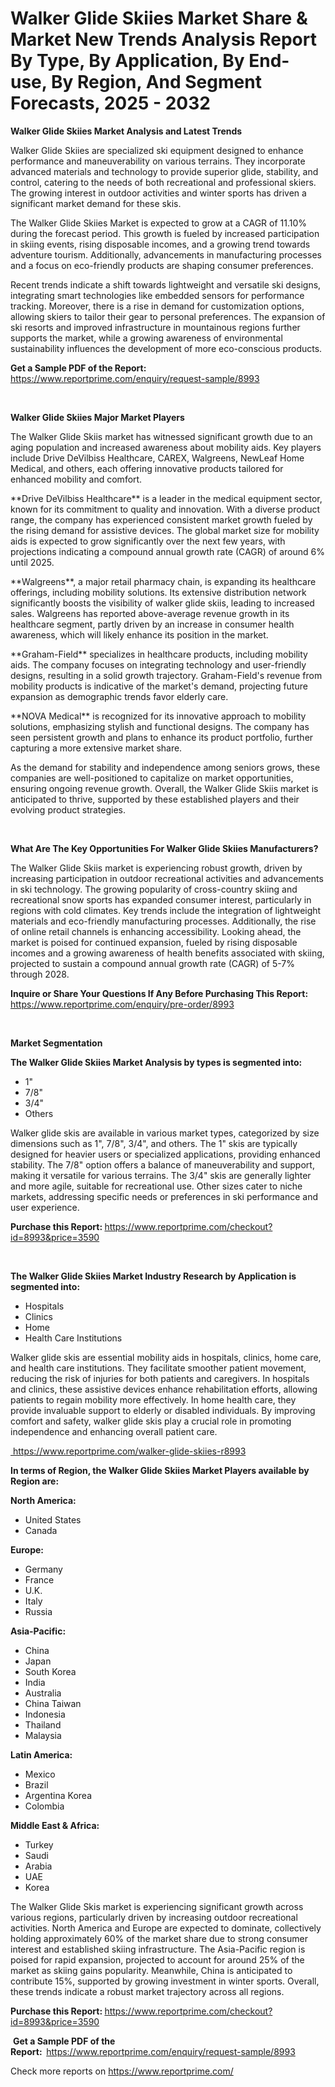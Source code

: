 <p><h1>Walker Glide Skiies Market Share & Market New Trends Analysis Report By Type, By Application, By End-use, By Region, And Segment Forecasts, 2025 - 2032</h1></p><p><strong>Walker Glide Skiies Market Analysis and Latest Trends</strong></p>
<p><p>Walker Glide Skiies are specialized ski equipment designed to enhance performance and maneuverability on various terrains. They incorporate advanced materials and technology to provide superior glide, stability, and control, catering to the needs of both recreational and professional skiers. The growing interest in outdoor activities and winter sports has driven a significant market demand for these skis.</p><p>The Walker Glide Skiies Market is expected to grow at a CAGR of 11.10% during the forecast period. This growth is fueled by increased participation in skiing events, rising disposable incomes, and a growing trend towards adventure tourism. Additionally, advancements in manufacturing processes and a focus on eco-friendly products are shaping consumer preferences. </p><p>Recent trends indicate a shift towards lightweight and versatile ski designs, integrating smart technologies like embedded sensors for performance tracking. Moreover, there is a rise in demand for customization options, allowing skiers to tailor their gear to personal preferences. The expansion of ski resorts and improved infrastructure in mountainous regions further supports the market, while a growing awareness of environmental sustainability influences the development of more eco-conscious products.</p></p>
<p><strong>Get a Sample PDF of the Report:&nbsp;</strong> <a href="https://www.reportprime.com/enquiry/request-sample/8993?utm_campaign=3130&utm_medium=2&utm_source=Github&utm_content=ia&utm_term=20032025&utm_id=walker-glide-skiies">https://www.reportprime.com/enquiry/request-sample/8993</a></p>
<p>&nbsp;</p>
<p><strong>Walker Glide Skiies Major Market Players</strong></p>
<p><p>The Walker Glide Skiis market has witnessed significant growth due to an aging population and increased awareness about mobility aids. Key players include Drive DeVilbiss Healthcare, CAREX, Walgreens, NewLeaf Home Medical, and others, each offering innovative products tailored for enhanced mobility and comfort.</p><p>**Drive DeVilbiss Healthcare** is a leader in the medical equipment sector, known for its commitment to quality and innovation. With a diverse product range, the company has experienced consistent market growth fueled by the rising demand for assistive devices. The global market size for mobility aids is expected to grow significantly over the next few years, with projections indicating a compound annual growth rate (CAGR) of around 6% until 2025.</p><p>**Walgreens**, a major retail pharmacy chain, is expanding its healthcare offerings, including mobility solutions. Its extensive distribution network significantly boosts the visibility of walker glide skiis, leading to increased sales. Walgreens has reported above-average revenue growth in its healthcare segment, partly driven by an increase in consumer health awareness, which will likely enhance its position in the market.</p><p>**Graham-Field** specializes in healthcare products, including mobility aids. The company focuses on integrating technology and user-friendly designs, resulting in a solid growth trajectory. Graham-Field's revenue from mobility products is indicative of the market's demand, projecting future expansion as demographic trends favor elderly care.</p><p>**NOVA Medical** is recognized for its innovative approach to mobility solutions, emphasizing stylish and functional designs. The company has seen persistent growth and plans to enhance its product portfolio, further capturing a more extensive market share.</p><p>As the demand for stability and independence among seniors grows, these companies are well-positioned to capitalize on market opportunities, ensuring ongoing revenue growth. Overall, the Walker Glide Skiis market is anticipated to thrive, supported by these established players and their evolving product strategies.</p></p>
<p>&nbsp;</p>
<p><strong>What Are The Key Opportunities For Walker Glide Skiies Manufacturers?</strong></p>
<p><p>The Walker Glide Skiis market is experiencing robust growth, driven by increasing participation in outdoor recreational activities and advancements in ski technology. The growing popularity of cross-country skiing and recreational snow sports has expanded consumer interest, particularly in regions with cold climates. Key trends include the integration of lightweight materials and eco-friendly manufacturing processes. Additionally, the rise of online retail channels is enhancing accessibility. Looking ahead, the market is poised for continued expansion, fueled by rising disposable incomes and a growing awareness of health benefits associated with skiing, projected to sustain a compound annual growth rate (CAGR) of 5-7% through 2028.</p></p>
<p><strong>Inquire or Share Your Questions If Any Before Purchasing This Report:</strong> <a href="https://www.reportprime.com/enquiry/pre-order/8993?utm_campaign=3130&utm_medium=2&utm_source=Github&utm_content=ia&utm_term=20032025&utm_id=walker-glide-skiies">https://www.reportprime.com/enquiry/pre-order/8993</a></p>
<p>&nbsp;</p>
<p><strong>Market Segmentation</strong></p>
<p><strong>The Walker Glide Skiies Market Analysis by types is segmented into:</strong></p>
<p><ul><li>1"</li><li>7/8"</li><li>3/4"</li><li>Others</li></ul></p>
<p><p>Walker glide skis are available in various market types, categorized by size dimensions such as 1", 7/8", 3/4", and others. The 1" skis are typically designed for heavier users or specialized applications, providing enhanced stability. The 7/8" option offers a balance of maneuverability and support, making it versatile for various terrains. The 3/4" skis are generally lighter and more agile, suitable for recreational use. Other sizes cater to niche markets, addressing specific needs or preferences in ski performance and user experience.</p></p>
<p><strong>Purchase this Report:&nbsp;</strong><a href="https://www.reportprime.com/checkout?id=8993&price=3590&utm_campaign=3130&utm_medium=2&utm_source=Github&utm_content=ia&utm_term=20032025&utm_id=walker-glide-skiies">https://www.reportprime.com/checkout?id=8993&price=3590</a></p>
<p>&nbsp;</p>
<p><strong>The Walker Glide Skiies Market Industry Research by Application is segmented into:</strong></p>
<p><ul><li>Hospitals</li><li>Clinics</li><li>Home</li><li>Health Care Institutions</li></ul></p>
<p><p>Walker glide skis are essential mobility aids in hospitals, clinics, home care, and health care institutions. They facilitate smoother patient movement, reducing the risk of injuries for both patients and caregivers. In hospitals and clinics, these assistive devices enhance rehabilitation efforts, allowing patients to regain mobility more effectively. In home health care, they provide invaluable support to elderly or disabled individuals. By improving comfort and safety, walker glide skis play a crucial role in promoting independence and enhancing overall patient care.</p></p>
<p><a href="https://www.reportprime.com/walker-glide-skiies-r8993?utm_campaign=3130&utm_medium=2&utm_source=Github&utm_content=ia&utm_term=20032025&utm_id=walker-glide-skiies">&nbsp;https://www.reportprime.com/walker-glide-skiies-r8993</a></p>
<p><strong>In terms of Region, the Walker Glide Skiies Market Players available by Region are:</strong></p>
<p>
    <p> <strong> North America: </strong>
        <ul>
            <li>United States</li>
            <li>Canada</li>
        </ul>
        </p> 
    <p> <strong> Europe: </strong>
        <ul>
            <li>Germany</li>
            <li>France</li>
            <li>U.K.</li>
            <li>Italy</li>
            <li>Russia</li>
        </ul>
        </p> 
    <p> <strong> Asia-Pacific: </strong>
        <ul>
            <li>China</li>
            <li>Japan</li>
            <li>South Korea</li>
            <li>India</li>
            <li>Australia</li>
            <li>China Taiwan</li>
            <li>Indonesia</li>
            <li>Thailand</li>
            <li>Malaysia</li>
        </ul>
        </p> 
    <p> <strong> Latin America: </strong>
        <ul>
            <li>Mexico</li>
            <li>Brazil</li>
            <li>Argentina Korea</li>
            <li>Colombia</li>
        </ul>
        </p> 
    <p> <strong> Middle East & Africa: </strong>
        <ul>
            <li>Turkey</li>
            <li>Saudi</li>
            <li>Arabia</li>
            <li>UAE</li>
            <li>Korea</li>
        </ul>
    </p>
    </p>
<p><p>The Walker Glide Skis market is experiencing significant growth across various regions, particularly driven by increasing outdoor recreational activities. North America and Europe are expected to dominate, collectively holding approximately 60% of the market share due to strong consumer interest and established skiing infrastructure. The Asia-Pacific region is poised for rapid expansion, projected to account for around 25% of the market as skiing gains popularity. Meanwhile, China is anticipated to contribute 15%, supported by growing investment in winter sports. Overall, these trends indicate a robust market trajectory across all regions.</p></p>
<p><strong>Purchase this Report: </strong><a href="https://www.reportprime.com/checkout?id=8993&price=3590&utm_campaign=3130&utm_medium=2&utm_source=Github&utm_content=ia&utm_term=20032025&utm_id=walker-glide-skiies">https://www.reportprime.com/checkout?id=8993&price=3590</a></p>
<p>&nbsp;<strong>Get a Sample PDF of the Report:&nbsp;&nbsp;</strong><a href="https://www.reportprime.com/enquiry/request-sample/8993?utm_campaign=3130&utm_medium=2&utm_source=Github&utm_content=ia&utm_term=20032025&utm_id=walker-glide-skiies">https://www.reportprime.com/enquiry/request-sample/8993</a></p>
<p><strong></strong></p>
<p>Check more reports on <a href="https://www.reportprime.com/?utm_campaign=3130&utm_medium=2&utm_source=Github&utm_content=ia&utm_term=20032025&utm_id=walker-glide-skiies">https://www.reportprime.com/</a></p>